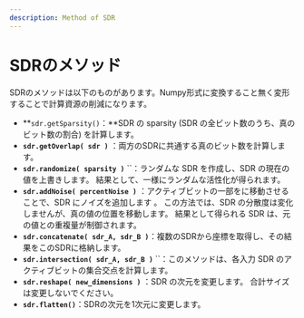 ```yaml
---
description: Method of SDR
---
```


# SDRのメソッド

SDRのメソッドは以下のものがあります。Numpy形式に変換すること無く変形することで計算資源の削減になります。

* **`sdr.getSparsity()`：**SDR の sparsity \(SDR の全ビット数のうち、真のビット数の割合\) を計算します。
* **`sdr.getOverlap( sdr )`** ：両方のSDRに共通する真のビット数を計算します。
* **`sdr.randomize( sparsity )`** ``：ランダムな SDR を作成し、SDR の現在の値を上書きします。 結果として、一様にランダムな活性化が得られます。
* **`sdr.addNoise( percentNoise )`** ：アクティブビットの一部をに移動させることで、SDR にノイズを追加します 。 この方法では、SDR の分散度は変化しませんが、真の値の位置を移動します。 結果として得られる SDR は、元の値との重複量が制御されます。
* **`sdr.concatenate( sdr_A, sdr_B )`**：複数のSDRから座標を取得し、その結果をこのSDRに格納します。
* **`sdr.intersection( sdr_A, sdr_B )`** ``：このメソッドは、各入力 SDR のアクティブビットの集合交点を計算します。
* **`sdr.reshape( new_dimensions )`** ：SDR の次元を変更します。 合計サイズは変更しないでください。
* **`sdr.flatten()`**：SDRの次元を1次元に変更します。

